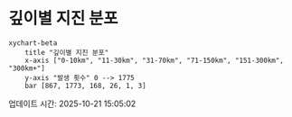 # 깊이별 지진 분포

```mermaid
xychart-beta
    title "깊이별 지진 분포"
    x-axis ["0-10km", "11-30km", "31-70km", "71-150km", "151-300km", "300km+"]
    y-axis "발생 횟수" 0 --> 1775
    bar [867, 1773, 168, 26, 1, 3]
```

업데이트 시간: 2025-10-21 15:05:02
